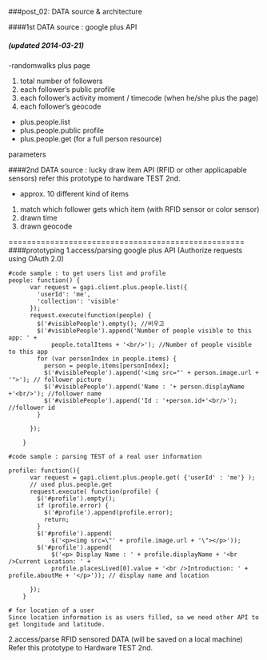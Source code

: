###post_02: DATA source & architecture

####1st DATA source : google plus  API 
##### (updated 2014-03-21)

-randomwalks plus page 
 1. total number of followers
 2. each follower’s public profile
 3. each follower’s activity moment / timecode (when he/she plus the page)
 4. each follower’s geocode

- plus.people.list
- plus.people.public profile
- plus.people.get (for a full person resource)

parameters 

####2nd DATA source : lucky draw item API (RFID or other applicapable sensors)
refer this prototype to hardware TEST 2nd.

- approx. 10 different kind of items
 1. match which follower gets which item (with RFID sensor or color sensor)
 2. drawn time
 3. drawn geocode

===================================================
####prototyping 
1.access/parsing google plus API (Authorize requests using OAuth 2.0)

```
#code sample : to get users list and profile
people: function() {
      var request = gapi.client.plus.people.list({ 
        'userId': 'me', 
        'collection': 'visible'
      });
      request.execute(function(people) {
        $('#visiblePeople').empty(); //비우고
        $('#visiblePeople').append('Number of people visible to this app: ' +
            people.totalItems + '<br/>'); //Number of people visible to this app 
        for (var personIndex in people.items) {
          person = people.items[personIndex];
          $('#visiblePeople').append('<img src="' + person.image.url + '">'); // follower picture
          $('#visiblePeople').append('Name : '+ person.displayName +'<br/>'); //follower name
          $('#visiblePeople').append('Id : '+person.id+'<br/>'); //follower id 
        } 
          
      });
      
    }

#code sample : parsing TEST of a real user information

profile: function(){
      var request = gapi.client.plus.people.get( {'userId' : 'me'} ); 
      // used plus.people.get 
      request.execute( function(profile) {
        $('#profile').empty();
        if (profile.error) {
          $('#profile').append(profile.error);
          return;
        }
        $('#profile').append(
            $('<p><img src=\"' + profile.image.url + '\"></p>'));
        $('#profile').append(
            $('<p> Display Name : ' + profile.displayName + '<br />Current Location: ' + 
            profile.placesLived[0].value + '<br />Introduction: ' + profile.aboutMe + '</p>')); // display name and location
        
      });
    }

# for location of a user
Since location information is as users filled, so we need other API to get longitude and latitude.

```

2.access/parse RFID sensored DATA  (will be saved on a local machine)
Refer this prototype to Hardware TEST 2nd.

